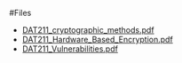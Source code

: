 #Files
* [DAT211_cryptographic_methods.pdf](DAT211_cryptographic_methods.pdf)
* [DAT211_Hardware_Based_Encryption.pdf](DAT211_Hardware_Based_Encryption.pdf)
* [DAT211_Vulnerabilities.pdf](DAT211_Vulnerabilities.pdf)
